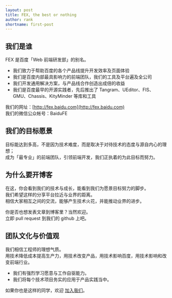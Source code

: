```yaml
---
layout: post
title: FEX, the best or nothing
author: rank
shortname: first-post
---
```


## 我们是谁

FEX 是百度「Web 前端研发部」的别名。

 * 我们致力于帮助百度的各个产品线提升开发效率及页面体验
 * 我们是百度内部最具影响力的前端团队，我们的工具及平台遍及全公司
 * 我们开发通用解决方案，与产品线合作创造出成倍的收益
 * 我们是百度最早的开源实践者，先后推出了 Tangram、UEditor、FIS、GMU、Chassis、KityMinder 等库和工具

我们的网址：[http://fex.baidu.com](http://fex.baidu.com)   
我们的微信公众帐号：BaiduFE 

## 我们的目标愿景

目标能达到多高，不是因为技术难度，而是取决于对待技术的态度与源自内心的理想；  
成为「最专业」的前端团队，引领前端开发，我们正执着的为此目标而努力。     


## 为什么要开博客 

在这，你会看到我们的技术与成长，能看到我们为愿景目标努力的脚步。  
我们希望这样的分享平台拉近与业界的距离。  
相信大家相互之间的交流，能够产生技术火花，并能推动业界的进步。 

你是否也想发表文章到博客里？当然欢迎。  
立即 pull request 到我们的 github 上吧。

## 团队文化与价值观

我们相信工程师的理想气质。  
用技术降低成本提高生产力，用技术改变产品，用技术影响百度，用技术影响和改变前端行业。   

 * 我们有强烈学习愿意与工作自驱能力。
 * 我们将每个技术项目务实的应用于产品实践当中。  
  
如果你也是这样的同学，欢迎 [加入我们](/we-need-you/)。